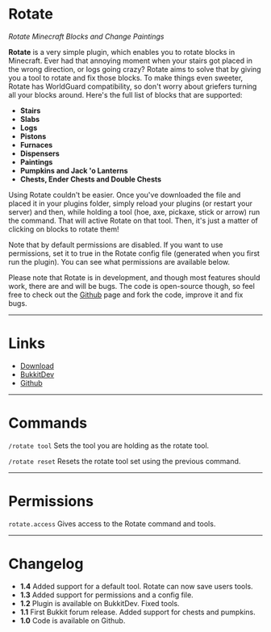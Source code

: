 # Rotate
*Rotate Minecraft Blocks and Change Paintings*

**Rotate** is a very simple plugin, which enables you to rotate blocks in Minecraft. Ever had that annoying moment when your stairs got placed in the wrong direction, or logs going crazy? Rotate aims to solve that by giving you a tool to rotate and fix those blocks. To make things even sweeter, Rotate has WorldGuard compatibility, so don't worry about griefers turning all your blocks around. Here's the full list of blocks that are supported:

+ **Stairs**
+ **Slabs**
+ **Logs**
+ **Pistons**
+ **Furnaces**
+ **Dispensers**
+ **Paintings**
+ **Pumpkins and Jack 'o Lanterns**
+ **Chests, Ender Chests and Double Chests**

Using Rotate couldn't be easier. Once you've downloaded the file and placed it in your plugins folder, simply reload your plugins (or restart your server) and then, while holding a tool (hoe, axe, pickaxe, stick or arrow) run the command. That will active Rotate on that tool. Then, it's just a matter of clicking on blocks to rotate them!

Note that by default permissions are disabled. If you want to use permissions, set it to true in the Rotate config file (generated when you first run the plugin). You can see what permissions are available below.

Please note that Rotate is in development, and though most features should work, there are and will be bugs. The code is open-source though, so feel free to check out the [Github](http://github.com/bongomice/rotate) page and fork the code, improve it and fix bugs.

-----

# Links

+ [Download](http://dev.bukkit.org/media/files/614/311/Rotate.jar)
+ [BukkitDev](http://dev.bukkit.org/server-mods/rotate/)
+ [Github](http://github.com/bongomice/rotate)

-----

# Commands

``/rotate tool``
Sets the tool you are holding as the rotate tool.

``/rotate reset``
Resets the rotate tool set using the previous command.

-----

# Permissions

``rotate.access``
Gives access to the Rotate command and tools.

-----

# Changelog
+ **1.4** Added support for a default tool. Rotate can now save users tools.
+ **1.3** Added support for permissions and a config file.
+ **1.2** Plugin is available on BukkitDev. Fixed tools.
+ **1.1** First Bukkit forum release. Added support for chests and pumpkins.
+ **1.0** Code is available on Github.